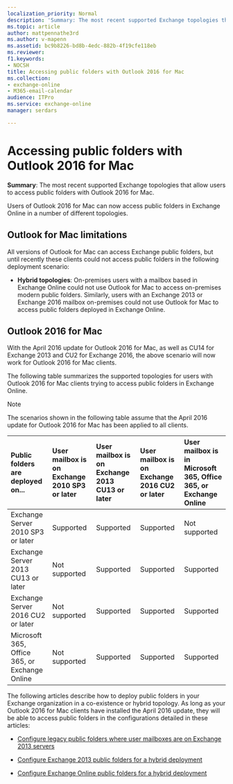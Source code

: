 ```yaml
---
localization_priority: Normal
description: 'Summary: The most recent supported Exchange topologies that allow users to access public folders with Outlook 2016 for Mac.'
ms.topic: article
author: mattpennathe3rd
ms.author: v-mapenn
ms.assetid: bc9b8226-bd8b-4edc-882b-4f19cfe118eb
ms.reviewer: 
f1.keywords:
- NOCSH
title: Accessing public folders with Outlook 2016 for Mac
ms.collection: 
- exchange-online
- M365-email-calendar
audience: ITPro
ms.service: exchange-online
manager: serdars

---
```


# Accessing public folders with Outlook 2016 for Mac

 **Summary**: The most recent supported Exchange topologies that allow users to access public folders with Outlook 2016 for Mac.

Users of Outlook 2016 for Mac can now access public folders in Exchange Online in a number of different topologies.

## Outlook for Mac limitations

All versions of Outlook for Mac can access Exchange public folders, but until recently these clients could not access public folders in the following deployment scenario:

- **Hybrid topologies**: On-premises users with a mailbox based in Exchange Online could not use Outlook for Mac to access on-premises modern public folders. Similarly, users with an Exchange 2013 or Exchange 2016 mailbox on-premises could not use Outlook for Mac to access public folders deployed in Exchange Online.

## Outlook 2016 for Mac

With the April 2016 update for Outlook 2016 for Mac, as well as CU14 for Exchange 2013 and CU2 for Exchange 2016, the above scenario will now work for Outlook 2016 for Mac clients.

The following table summarizes the supported topologies for users with Outlook 2016 for Mac clients trying to access public folders in Exchange Online.

> [!NOTE]
> The scenarios shown in the following table assume that the April 2016 update for Outlook 2016 for Mac has been applied to all clients.

|**Public folders are deployed on...**|**User mailbox is on Exchange 2010 SP3 or later**|**User mailbox is on Exchange 2013 CU13 or later**|**User mailbox is on Exchange 2016 CU2 or later**|**User mailbox is in Microsoft 365, Office 365, or Exchange Online**|
|:-----|:-----|:-----|:-----|:-----|
|Exchange Server 2010 SP3 or later|Supported|Supported|Supported|Not supported|
|Exchange Server 2013 CU13 or later|Not supported|Supported|Supported|Supported|
|Exchange Server 2016 CU2 or later|Not supported|Supported|Supported|Supported|
|Microsoft 365, Office 365, or Exchange Online|Not supported|Supported|Supported|Supported|

The following articles describe how to deploy public folders in your Exchange organization in a co-existence or hybrid topology. As long as your Outlook 2016 for Mac clients have installed the April 2016 update, they will be able to access public folders in the configurations detailed in these articles:

- [Configure legacy public folders where user mailboxes are on Exchange 2013 servers](https://docs.microsoft.com/exchange/configure-legacy-public-folders-where-user-mailboxes-are-on-exchange-2013-servers-exchange-2013-help)

- [Configure Exchange 2013 public folders for a hybrid deployment](set-up-modern-hybrid-public-folders.md)

- [Configure Exchange Online public folders for a hybrid deployment](set-up-exo-hybrid-public-folders.md)
